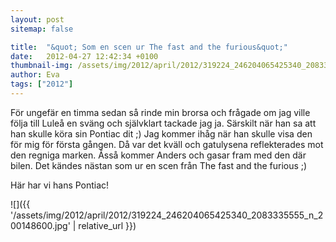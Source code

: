 ```yaml
---
layout: post
sitemap: false

title:  "&quot; Som en scen ur The fast and the furious&quot;"
date:   2012-04-27 12:42:34 +0100
thumbnail-img: /assets/img/2012/april/2012/319224_246204065425340_2083335555_n_200148600.jpg
author: Eva
tags: ["2012"]
---
```


För ungefär en timma sedan så rinde min brorsa och frågade om jag ville följa till Luleå en sväng och självklart tackade jag ja. Särskilt när han sa att han skulle köra sin Pontiac dit ;) Jag kommer ihåg när han skulle visa den för mig för första gången. Då var det kväll och gatulysena reflekterades mot den regniga marken. Åsså kommer Anders och gasar fram med den där bilen. Det kändes nästan som ur en scen från The fast and the furious ;)

Här har vi hans Pontiac!

![]({{ '/assets/img/2012/april/2012/319224_246204065425340_2083335555_n_200148600.jpg'  | relative_url }})

